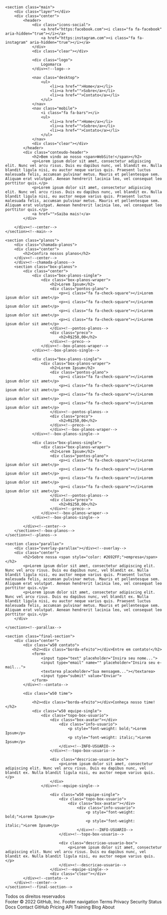 <!DOCTYPE html>
<html>
<head>
	<meta charset="utf-8">
	<meta name="viewport" content="width=device-width, initial-scale=1">
	<link rel="stylesheet" type="text/css" href="css/style.css">
	<link rel="stylesheet" href="css/font-awesome.min.css">
	<link rel="stylesheet" href="fonts/OpenSans/OpenSans-Bold">
	<title>Projeto 6</title>
</head>
<body>
	
	<section class="main">
		<div class="layer"></div>
		<div class="center">
			<header>
				<div class="icons-social">
					<a href="https:facebook.com"><i class="fa fa-facebook" aria-hidden="true"></i></a>
					<a href="https:instagram.com"><i class="fa fa-instagram" aria-hidden="true"></i></a>
				</div>
				<div class="clear"></div>

				<div class="logo">
					Logomarca
				</div><!--logo-->
				
				<nav class="desktop">
					<ul>
						<li><a href="">Home</a></li>
						<li><a href="">Sobre</a></li>
						<li><a href="">Contato</a></li>
					</ul>
				</nav>
				<nav class="mobile">
					<i class="fa fa-bars"></i>
					<ul>
						<li><a href="">Home</a></li>
						<li><a href="">Sobre</a></li>
						<li><a href="">Contato</a></li>
					</ul>
				</nav>
				<div class="clear"></div>
			</header>
			<div class="conteudo-header">
				<h2>Bem vindo ao nosso <span>WebSite!</span></h2>
				<p>Lorem ipsum dolor sit amet, consectetur adipiscing elit. Nunc vel arcu risus. Duis eu dapibus nunc, vel blandit ex. Nulla blandit ligula nisi, eu auctor neque varius quis. Praesent luctus malesuada felis, accumsan pulvinar metus. Mauris et pellentesque sem. Aliquam erat volutpat. Aenean hendrerit lacinia leo, vel consequat leo porttitor quis.</p>
				<p>Lorem ipsum dolor sit amet, consectetur adipiscing elit. Nunc vel arcu risus. Duis eu dapibus nunc, vel blandit ex. Nulla blandit ligula nisi, eu auctor neque varius quis. Praesent luctus malesuada felis, accumsan pulvinar metus. Mauris et pellentesque sem. Aliquam erat volutpat. Aenean hendrerit lacinia leo, vel consequat leo porttitor quis.</p>
				<a href="">Saiba mais!</a>
			</div>

		</div><!--center-->
	</section><!--main-->

	<section class="planos">
		<div class="chamada-planos">
		<div class="center">
			<h2>Confira nossos planos</h2>
		</div><!--center-->
		</div><!--chamada-planos-->
		<section class="box-planos">
			<div class="center">
				<div class="box-planos-single">
					<div class="box-planos-wraper">
						<h2>Lorem Ipsum</h2>
						<div class="pontos-plano">
							<p><i class="fa fa-check-square"></i>Lorem ipsum dolor sit amet</p>
							<p><i class="fa fa-check-square"></i>Lorem ipsum dolor sit amet</p>
							<p><i class="fa fa-check-square"></i>Lorem ipsum dolor sit amet</p>
							<p><i class="fa fa-check-square"></i>Lorem ipsum dolor sit amet</p>
						</div><!--pontos-planos-->
						<div class="preco">
							<h2>R$250,00</h2>
						</div><!--preco-->
					</div><!--box-planos-wraper-->
				</div><!--box-planos-single-->

				<div class="box-planos-single">
					<div class="box-planos-wraper">
						<h2>Lorem Ipsum</h2>
						<div class="pontos-plano">
							<p><i class="fa fa-check-square"></i>Lorem ipsum dolor sit amet</p>
							<p><i class="fa fa-check-square"></i>Lorem ipsum dolor sit amet</p>
							<p><i class="fa fa-check-square"></i>Lorem ipsum dolor sit amet</p>
							<p><i class="fa fa-check-square"></i>Lorem ipsum dolor sit amet</p>
						</div><!--pontos-planos-->
						<div class="preco">
							<h2>R$250,00</h2>
						</div><!--preco-->
						</div><!--box-planos-wraper-->
				</div><!--box-planos-single-->

				<div class="box-planos-single">
					<div class="box-planos-wraper">
						<h2>Lorem Ipsum</h2>
						<div class="pontos-plano">
							<p><i class="fa fa-check-square"></i>Lorem ipsum dolor sit amet</p>
							<p><i class="fa fa-check-square"></i>Lorem ipsum dolor sit amet</p>
							<p><i class="fa fa-check-square"></i>Lorem ipsum dolor sit amet</p>
							<p><i class="fa fa-check-square"></i>Lorem ipsum dolor sit amet</p>
						</div><!--pontos-planos-->
						<div class="preco">
							<h2>R$250,00</h2>
						</div><!--preco-->
					</div><!--box-planos-wraper-->
				</div><!--box-planos-single-->

			</div><!--center-->
		</section><!--box-planos-->
	</section><!--planos-->

	<section class="parallax">
		<div class="overlay-parallax"></div><!--overlay-->
		<div class="center">
			<h2>Sobre nossa <span style="color: #2692FF;">empresa</span></h2>
			<p>Lorem ipsum dolor sit amet, consectetur adipiscing elit. Nunc vel arcu risus. Duis eu dapibus nunc, vel blandit ex. Nulla blandit ligula nisi, eu auctor neque varius quis. Praesent luctus malesuada felis, accumsan pulvinar metus. Mauris et pellentesque sem. Aliquam erat volutpat. Aenean hendrerit lacinia leo, vel consequat leo porttitor quis.</p>
			<p>Lorem ipsum dolor sit amet, consectetur adipiscing elit. Nunc vel arcu risus. Duis eu dapibus nunc, vel blandit ex. Nulla blandit ligula nisi, eu auctor neque varius quis. Praesent luctus malesuada felis, accumsan pulvinar metus. Mauris et pellentesque sem. Aliquam erat volutpat. Aenean hendrerit lacinia leo, vel consequat leo porttitor quis.</p>
		</div>
		
	</section><!--parallax-->

	<section class="final-section">
		<div class="center">
			<div class="w50 contato">
				<h2><div class="borda-efeito"></div>Entre em contato!</h2>
				<form>
					<input type="text" placeholder="Insira seu nome...">
					<input type="email" name="" placeholder="Insira seu e-mail...">
					<textarea placeholder="Sua mensagem..."></textarea>
					<input type="submit" value="Enviar">
				</form>
			</div><!--contato-->

			<div class="w50 time">

				<h2><div class="borda-efeito"></div>Conheça nosso time!</h2>
				<div class="w50 equipe-single">
					<div class="topo-box-usuario">
						<div class="box-avatar"></div>
							<div class="info-usuario">
								<p style="font-weight: bold;">Lorem Ipsum</p>
								<p style="font-weight: italic;">Lorem Ipsum</p>
							</div><!--INFO-USUARIO-->
						</div><!--topo-box-usuario-->

						<div class="descricao-usuario-box">
							<p>Lorem ipsum dolor sit amet, consectetur adipiscing elit. Nunc vel arcu risus. Duis eu dapibus nunc, vel blandit ex. Nulla blandit ligula nisi, eu auctor neque varius quis.</p>
						</div>
					</div><!--equipe-single-->

						<div class="w50 equipe-single">
							<div class="topo-box-usuario">
								<div class="box-avatar"></div>
									<div class="info-usuario">
										<p style="font-weight: bold;">Lorem Ipsum</p>
										<p style="font-weight: italic;">Lorem Ipsum</p>
									</div><!--INFO-USUARIO-->
							</div><!--topo-box-usuario-->

							<div class="descricao-usuario-box">
								<p>Lorem ipsum dolor sit amet, consectetur adipiscing elit. Nunc vel arcu risus. Duis eu dapibus nunc, vel blandit ex. Nulla blandit ligula nisi, eu auctor neque varius quis.</p>
							</div><!--descricao-usuario-->
						</div><!--equipe-single-->
						<div class="clear"></div>
			</div><!--contato-->
		</div><!--center-->
	</section><!--final-section-->
<div class="clear"></div>
	<footer>
		Todos os direitos reservados
	</footer>
<script src="https://code.jquery.com/jquery-3.2.1.min.js"></script>
<script type="text/javascript">
	$(function(){
		$('nav.mobile i').click(function(){
			var el = $(this).parent().find('ul');
			if(el.is(':visible')==false){
				el.fadeIn();
			}else{
				el.fadeOut();
			}
		})
	})
</script>
</body>
</html>
Footer
© 2022 GitHub, Inc.
Footer navigation
Terms
Privacy
Security
Status
Docs
Contact GitHub
Pricing
API
Training
Blog
About
 
